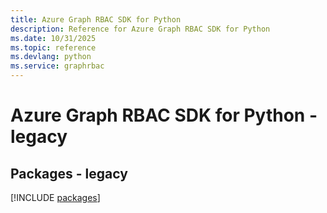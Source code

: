 ```yaml
---
title: Azure Graph RBAC SDK for Python
description: Reference for Azure Graph RBAC SDK for Python
ms.date: 10/31/2025
ms.topic: reference
ms.devlang: python
ms.service: graphrbac
---
```

# Azure Graph RBAC SDK for Python - legacy
## Packages - legacy
[!INCLUDE [packages](graph-rbac-index.md)]